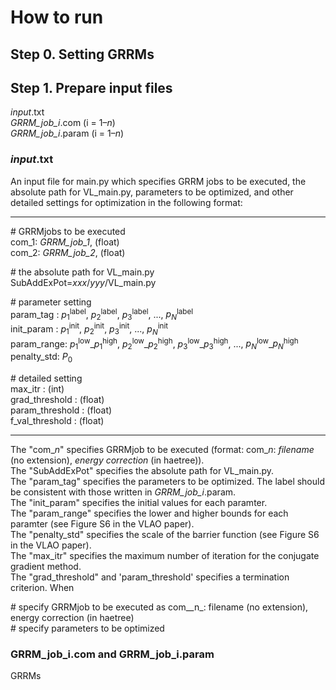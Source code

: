 # How to run
## Step 0. Setting GRRMs

## Step 1. Prepare input files
_input_.txt  
_GRRM_job_i_.com (i = 1–_n_)  
_GRRM_job_i_.param (i = 1–_n_)  

### _input_.txt
An input file for main.py which specifies GRRM jobs to be executed, the absolute path for VL_main.py, parameters to be optimized, and other detailed settings for optimization in the following format:

----------
  \# GRRMjobs to be executed  
  com_1: _GRRM_job_1_, (float)   
  com_2: _GRRM_job_2_, (float)   
  
  \# the absolute path for VL_main.py  
  SubAddExPot=_xxx_/_yyy_/VL_main.py  
  
  \# parameter setting  
  param_tag  : _p_<sub>1</sub><sup>label</sup>, _p_<sub>2</sub><sup>label</sup>, _p_<sub>3</sub><sup>label</sup>, ..., _p<sub>N</sub>_<sup>label</sup>   
  init_param : _p_<sub>1</sub><sup>init</sup>, _p_<sub>2</sub><sup>init</sup>, _p_<sub>3</sub><sup>init</sup>, ..., _p<sub>N</sub>_<sup>init</sup>  
  param_range: _p_<sub>1</sub><sup>low</sup>\__p_<sub>1</sub><sup>high</sup>, _p_<sub>2</sub><sup>low</sup>\__p_<sub>2</sub><sup>high</sup>, _p_<sub>3</sub><sup>low</sup>\__p_<sub>3</sub><sup>high</sup>, ..., _p<sub>N</sub>_<sup>low</sup>\__p<sub>N</sub>_<sup>high</sup>  
  penalty_std: _P_<sub>0</sub>  
  
  \# detailed setting  
  max_itr         : (int)   
  grad_threshold  : (float)   
  param_threshold : (float)   
  f_val_threshold : (float)   

----------
The "com\__n_" specifies GRRMjob to be executed (format: com\__n_: _filename_ (no extension), _energy correction_ (in haetree)).  
The "SubAddExPot" specifies the absolute path for VL_main.py.    
The "param_tag" specifies the parameters to be optimized. The label should be consistent with those written in _GRRM_job_i_.param.      
The "init_param" specifies the initial values for each paramter.    
The "param_range" specifies the lower and higher bounds for each paramter (see Figure S6 in the VLAO paper).  
The "penalty_std" specifies the scale of the barrier function (see Figure S6 in the VLAO paper).  
The "max_itr" specifies the maximum number of iteration for the conjugate gradient method.   
The "grad_threshold" and 'param_threshold' specifies a termination criterion. When    


\# specify GRRMjob to be executed as com__n_: filename (no extension), energy correction (in haetree)   
\# specify parameters to be optimized 

### GRRM_job_i.com and GRRM_job_i.param



GRRMs

